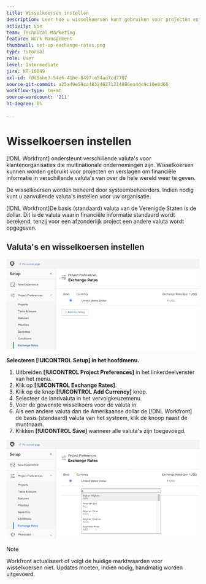 ```yaml
---
title: Wisselkoersen instellen
description: Leer hoe u wisselkoersen kunt gebruiken voor projecten en rapporten om financiële informatie in verschillende valuta's van over de hele wereld weer te geven.
activity: use
team: Technical Marketing
feature: Work Management
thumbnail: set-up-exchange-rates.png
type: Tutorial
role: User
level: Intermediate
jira: KT-10049
exl-id: f0d5bbe3-54e6-41be-8497-e54ad7cd7707
source-git-commit: a25a49e59ca483246271214886ea4dc9c10e8d66
workflow-type: tm+mt
source-wordcount: '211'
ht-degree: 0%

---
```


# Wisselkoersen instellen

[!DNL Workfront] ondersteunt verschillende valuta&#39;s voor klantenorganisaties die multinationale ondernemingen zijn. Wisselkoersen kunnen worden gebruikt voor projecten en verslagen om financiële informatie in verschillende valuta&#39;s van over de hele wereld weer te geven.

De wisselkoersen worden beheerd door systeembeheerders. Indien nodig kunt u aanvullende valuta&#39;s instellen voor uw organisatie.

[!DNL Workfront]De basis (standaard) valuta van de Verenigde Staten is de dollar. Dit is de valuta waarin financiële informatie standaard wordt berekend, tenzij voor een afzonderlijk project een andere valuta wordt opgegeven.

## Valuta&#39;s en wisselkoersen instellen

![Een afbeelding van het selecteren van wisselkoersen](assets/setting-up-finances-4.png)

**Selecteren [!UICONTROL Setup] in het hoofdmenu.**

1. Uitbreiden **[!UICONTROL Project Preferences]** in het linkerdeelvenster van het menu.
1. Klik op **[!UICONTROL Exchange Rates]**.
1. Klik op de knop **[!UICONTROL Add Currency]** knop.
1. Selecteer de landvaluta in het vervolgkeuzemenu.
1. Voer de gewenste wisselkoers voor de valuta in.
1. Als een andere valuta dan de Amerikaanse dollar de [!DNL Workfront] de basis (standaard) valuta van het systeem, klik de knoop naast de muntnaam.
1. Klikken **[!UICONTROL Save]** wanneer alle valuta&#39;s zijn toegevoegd.

![Afbeelding van het toevoegen van een valuta aan de lijst met wisselkoersen](assets/setting-up-finances-5.png)

>[!NOTE]
>
>Workfront actualiseert of volgt de huidige marktwaarden voor wisselkoersen niet. Updates moeten, indien nodig, handmatig worden uitgevoerd.
